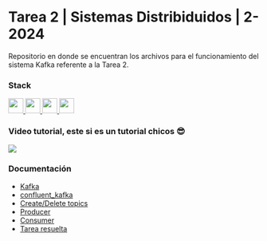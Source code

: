 # Tarea 2 | Sistemas Distribiduidos | 2-2024

Repositorio en donde se encuentran los archivos para el funcionamiento del sistema Kafka referente a la Tarea 2.

### Stack

<p align='left'>
    <a href='https://docs.docker.com/' target='_blank'>
        <img src='https://img.shields.io/badge/docker-0F3486?style=for-the-badge&logo=docker&link=https%3A%2F%2Fdocs.docker.com%2F' height='30'>
    </a>
    <a href='https://www.postgresql.org/docs/' target='_blank'>
        <img src='https://img.shields.io/badge/Postgresql-6395BF?style=for-the-badge&logo=postgresql&logoColor=%23ffffff&link=https%3A%2F%2Fwww.postgresql.org%2Fdocs%2F' height='30'>
    </a>
    <a href='https://www.python.org/doc/' target='_blank'>
        <img src='https://img.shields.io/badge/python-3670A0?style=for-the-badge&logo=python&logoColor=ffdd54' height='30'>
    </a>
    <a href='https://kafka.apache.org/documentation/' target='_blank'>
        <img src='https://img.shields.io/badge/Apache_Kafka-231F20?style=for-the-badge&logo=apache-kafka&logoColor=white' height='30'>
    </a>
</p>

### Video tutorial, este si es un tutorial chicos 😎

<a href = 'https://www.youtube.com/watch?v=zAL8i0FzxL8'
target='_blank'>
<img src='https://img.shields.io/badge/Video-0F0F0F?style=for-the-badge&logo=youtube&logoColor=%23FF0000'>
</a>

### Documentación

- [Kafka](https://docs.confluent.io/kafka-clients/python/current/overview.html#id1)
- [confluent_kafka](https://docs.confluent.io/platform/current/clients/confluent-kafka-python/html/index.html#)
- [Create/Delete topics](https://medium.com/@mfayisam/create-delete-topics-in-confluent-kafka-using-python-2a08014039ab)
- [Producer](https://www.geeksforgeeks.org/introduction-to-confluent-kafka-python-producer/)
- [Consumer](https://github.com/confluentinc/confluent-kafka-python)
- [Tarea resuelta](https://www.google.com)
